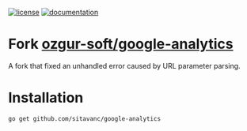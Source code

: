 [![license](https://img.shields.io/:license-mit-blue.svg)](https://github.com/ozgur-soft/google-analytics/blob/master/LICENSE.md)
[![documentation](https://pkg.go.dev/badge/github.com/ozgur-soft/google-analytics)](https://pkg.go.dev/github.com/ozgur-soft/google-analytics/src)

# Fork [ozgur-soft/google-analytics](https://github.com/ozgur-soft/google-analytics)

A fork that fixed an unhandled error caused by URL parameter parsing.

# Installation
```bash
go get github.com/sitavanc/google-analytics
```

